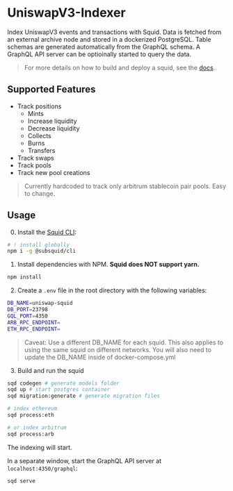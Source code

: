 # UniswapV3-Indexer

Index UniswapV3 events and transactions with Squid. Data is fetched from an external archive node and stored in a dockerized PostgreSQL. Table schemas are generated automatically from the GraphQL schema. A GraphQL API server can be optioinally started to query the data.

> For more details on how to build and deploy a squid, see the [docs](https://docs.subsquid.io).

## Supported Features
- Track positions
    - Mints
    - Increase liquidity
    - Decrease liquidity
    - Collects
    - Burns
    - Transfers
- Track swaps
- Track pools
- Track new pool creations

> Currently hardcoded to track only arbitrum stablecoin pair pools. Easy to change.

## Usage

0. Install the [Squid CLI](https://docs.subsquid.io/squid-cli/):

```sh
# ! install globally
npm i -g @subsquid/cli
```

1. Install dependencies with NPM. **Squid does NOT support yarn.**
  
```sh
npm install
```

2. Create a `.env` file in the root directory with the following variables:

```sh
DB_NAME=uniswap-squid
DB_PORT=23798
GQL_PORT=4350
ARB_RPC_ENDPOINT=
ETH_RPC_ENDPOINT=
```

> Caveat: Use a different DB_NAME for each squid. This also applies to using the same squid on different networks.
> You will also need to update the DB_NAME inside of docker-compose.yml

3. Build and run the squid

```bash
sqd codegen # generate models folder
sqd up # start postgres container
sqd migration:generate # generate migration files

# index ethereum
sqd process:eth

# or index arbitrum
sqd process:arb
```

The indexing will start.

In a separate window, start the GraphQL API server at `localhost:4350/graphql`:
```bash
sqd serve
```